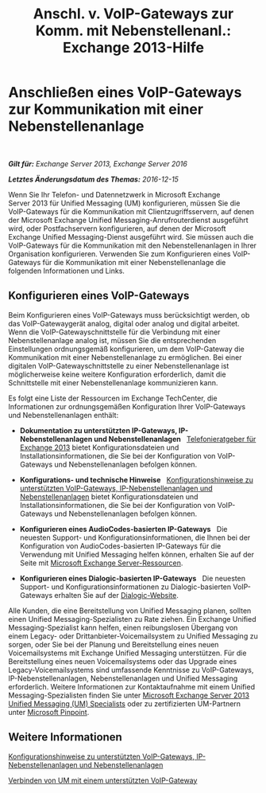 ﻿---
title: 'Anschl. v. VoIP-Gateways zur Komm. mit Nebenstellenanl.: Exchange 2013-Hilfe'
TOCTitle: Anschließen eines VoIP-Gateways zur Kommunikation mit einer Nebenstellenanlage
ms:assetid: 76bcdc54-3ec2-408a-bdbe-37826580dd62
ms:mtpsurl: https://technet.microsoft.com/de-de/library/Aa998872(v=EXCHG.150)
ms:contentKeyID: 50558905
ms.date: 04/24/2018
mtps_version: v=EXCHG.150
ms.translationtype: HT
---

# Anschließen eines VoIP-Gateways zur Kommunikation mit einer Nebenstellenanlage

 

_**Gilt für:** Exchange Server 2013, Exchange Server 2016_

_**Letztes Änderungsdatum des Themas:** 2016-12-15_

Wenn Sie Ihr Telefon- und Datennetzwerk in Microsoft Exchange Server 2013 für Unified Messaging (UM) konfigurieren, müssen Sie die VoIP-Gateways für die Kommunikation mit Clientzugriffsservern, auf denen der Microsoft Exchange Unified Messaging-Anrufrouterdienst ausgeführt wird, oder Postfachservern konfigurieren, auf denen der Microsoft Exchange Unified Messaging-Dienst ausgeführt wird. Sie müssen auch die VoIP-Gateways für die Kommunikation mit den Nebenstellenanlagen in Ihrer Organisation konfigurieren. Verwenden Sie zum Konfigurieren eines VoIP-Gateways für die Kommunikation mit einer Nebenstellenanlage die folgenden Informationen und Links.

## Konfigurieren eines VoIP-Gateways

Beim Konfigurieren eines VoIP-Gateways muss berücksichtigt werden, ob das VoIP-Gatewaygerät analog, digital oder analog und digital arbeitet. Wenn die VoIP-Gatewayschnittstelle für die Verbindung mit einer Nebenstellenanlage analog ist, müssen Sie die entsprechenden Einstellungen ordnungsgemäß konfigurieren, um dem VoIP-Gateway die Kommunikation mit einer Nebenstellenanlage zu ermöglichen. Bei einer digitalen VoIP-Gatewayschnittstelle zu einer Nebenstellenanlage ist möglicherweise keine weitere Konfiguration erforderlich, damit die Schnittstelle mit einer Nebenstellenanlage kommunizieren kann.

Es folgt eine Liste der Ressourcen im Exchange TechCenter, die Informationen zur ordnungsgemäßen Konfiguration Ihrer VoIP-Gateways und Nebenstellenanlagen enthält:

  - **Dokumentation zu unterstützten IP-Gateways, IP-Nebenstellenanlagen und Nebenstellenanlagen**   [Telefonieratgeber für Exchange 2013](https://review.docs.microsoft.com/de-de/exchange/voice-mail-unified-messaging/telephone-system-integration-with-um/telephony-advisor-for-exchange-2013) bietet Konfigurationsdateien und Installationsinformationen, die Sie bei der Konfiguration von VoIP-Gateways und Nebenstellenanlagen befolgen können.

  - **Konfigurations- und technische Hinweise**   [Konfigurationshinweise zu unterstützten VoIP-Gateways, IP-Nebenstellenanlagen und Nebenstellenanlagen](https://review.docs.microsoft.com/de-de/exchange/voice-mail-unified-messaging/set-up-client-voice-mail-features/protected-voice-mail-procedures) bietet Konfigurationsdateien und Installationsinformationen, die Sie bei der Konfiguration von VoIP-Gateways und Nebenstellenanlagen befolgen können.

  - **Konfigurieren eines AudioCodes-basierten IP-Gateways**   Die neuesten Support- und Konfigurationsinformationen, die Ihnen bei der Konfiguration von AudioCodes-basierten IP-Gateways für die Verwendung mit Unified Messaging helfen können, erhalten Sie auf der Seite mit [Microsoft Exchange Server-Ressourcen](https://www.audiocodes.com/solutions/microsoft/exchange-server).

  - **Konfigurieren eines Dialogic-basierten IP-Gateways**   Die neuesten Support- und Konfigurationsinformationen zu Dialogic-basierten VoIP-Gateways erhalten Sie auf der [Dialogic-Website](https://www.dialogic.com/).

Alle Kunden, die eine Bereitstellung von Unified Messaging planen, sollten einen Unified Messaging-Spezialisten zu Rate ziehen. Ein Exchange Unified Messaging-Spezialist kann helfen, einen reibungslosen Übergang von einem Legacy- oder Drittanbieter-Voicemailsystem zu Unified Messaging zu sorgen, oder Sie bei der Planung und Bereitstellung eines neuen Voicemailsystems mit Exchange Unified Messaging unterstützen. Für die Bereitstellung eines neuen Voicemailsystems oder das Upgrade eines Legacy-Voicemailsystems sind umfassende Kenntnisse zu VoIP-Gateways, IP-Nebenstellenanlagen, Nebenstellenanlagen und Unified Messaging erforderlich. Weitere Informationen zur Kontaktaufnahme mit einem Unified Messaging-Spezialisten finden Sie unter [Microsoft Exchange Server 2013 Unified Messaging (UM) Specialists](https://go.microsoft.com/fwlink/p/?linkid=262708) oder zu zertifizierten UM-Partnern unter [Microsoft Pinpoint](https://go.microsoft.com/fwlink/p/?linkid=261951).

## Weitere Informationen

[Konfigurationshinweise zu unterstützten VoIP-Gateways, IP-Nebenstellenanlagen und Nebenstellenanlagen](https://review.docs.microsoft.com/de-de/exchange/voice-mail-unified-messaging/set-up-client-voice-mail-features/protected-voice-mail-procedures)

[Verbinden von UM mit einem unterstützten VoIP-Gateway](connect-um-to-a-supported-voip-gateway-exchange-2013-help.md)

